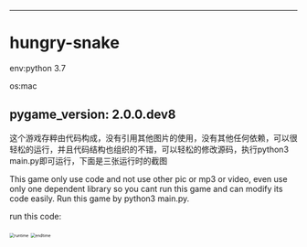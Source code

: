---

# hungry-snake
env:python 3.7

os:mac

pygame_version: 2.0.0.dev8
----------------------------
这个游戏存粹由代码构成，没有引用其他图片的使用，没有其他任何依赖，可以很轻松的运行，并且代码结构也组织的不错，可以轻松的修改源码，执行python3 main.py即可运行，下面是三张运行时的截图

This game only use code and not use other pic or mp3 or video, even use only one dependent library so you cant run this game and can modify its code easily. Run this game by python3 main.py.

run this code:

<img src="/runtime.png" alt="runtime" style="zoom:50%;" />

<img src="/endtime.png" alt="endtime" style="zoom:50%;" />
